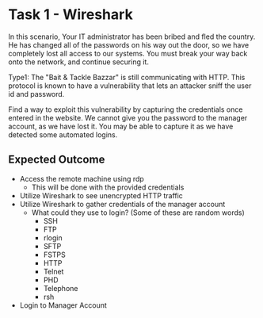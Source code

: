 # Task 1 - Wireshark     
In this scenario,
Your IT administrator has been bribed and fled the country. He has changed all of the passwords on his way out the door, so we have completely lost all access to our systems. You must break your way back onto the network, and continue securing it. 

Type1:
The "Bait & Tackle Bazzar" is still communicating with HTTP. This protocol is known to have a vulnerability that lets an attacker sniff the user id and password. 

Find a way to exploit this vulnerability by capturing the credentials once entered in the website. We cannot give you the password to the manager account, as we have lost it. You may be able to capture it as we have detected some automated logins.

## Expected Outcome  
* Access the remote machine using rdp
  * This will be done with the provided credentials
* Utilize Wireshark to see unencrypted HTTP traffic
* Utilize Wireshark to gather credentials of the manager account
  * What could they use to login? (Some of these are random words)
    * SSH
    * FTP
    * rlogin
    * SFTP
    * FSTPS
    * HTTP
    * Telnet
    * PHD
    * Telephone
    * rsh
* Login to Manager Account
